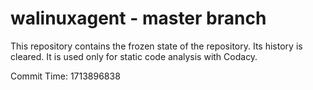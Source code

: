# walinuxagent - master branch

This repository contains the frozen state of the repository.
Its history is cleared. It is used only for static code
analysis with Codacy.

Commit Time: 1713896838